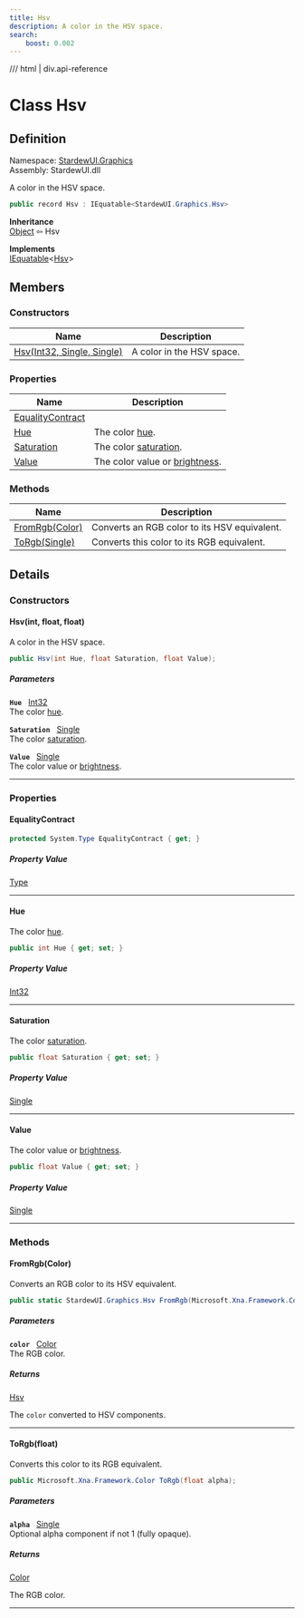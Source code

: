 ```yaml
---
title: Hsv
description: A color in the HSV space.
search:
    boost: 0.002
---
```


<link rel="stylesheet" href="/StardewUI/stylesheets/reference.css" />

/// html | div.api-reference

# Class Hsv

## Definition

<div class="api-definition" markdown>

Namespace: [StardewUI.Graphics](index.md)  
Assembly: StardewUI.dll  

</div>

A color in the HSV space.

```cs
public record Hsv : IEquatable<StardewUI.Graphics.Hsv>
```

**Inheritance**  
[Object](https://learn.microsoft.com/en-us/dotnet/api/system.object) ⇦ Hsv

**Implements**  
[IEquatable](https://learn.microsoft.com/en-us/dotnet/api/system.iequatable-1)<[Hsv](hsv.md)>

## Members

### Constructors

 | Name | Description |
| --- | --- |
| [Hsv(Int32, Single, Single)](#hsvint-float-float) | A color in the HSV space. | 

### Properties

 | Name | Description |
| --- | --- |
| [EqualityContract](#equalitycontract) |  | 
| [Hue](#hue) | The color [hue](https://en.wikipedia.org/wiki/Hue). | 
| [Saturation](#saturation) | The color [saturation](https://en.wikipedia.org/wiki/Colorfulness). | 
| [Value](#value) | The color value or [brightness](https://en.wikipedia.org/wiki/Brightness). | 

### Methods

 | Name | Description |
| --- | --- |
| [FromRgb(Color)](#fromrgbcolor) | Converts an RGB color to its HSV equivalent. | 
| [ToRgb(Single)](#torgbfloat) | Converts this color to its RGB equivalent. | 

## Details

### Constructors

#### Hsv(int, float, float)

A color in the HSV space.

```cs
public Hsv(int Hue, float Saturation, float Value);
```

##### Parameters

**`Hue`** &nbsp; [Int32](https://learn.microsoft.com/en-us/dotnet/api/system.int32)  
The color [hue](https://en.wikipedia.org/wiki/Hue).

**`Saturation`** &nbsp; [Single](https://learn.microsoft.com/en-us/dotnet/api/system.single)  
The color [saturation](https://en.wikipedia.org/wiki/Colorfulness).

**`Value`** &nbsp; [Single](https://learn.microsoft.com/en-us/dotnet/api/system.single)  
The color value or [brightness](https://en.wikipedia.org/wiki/Brightness).

-----

### Properties

#### EqualityContract



```cs
protected System.Type EqualityContract { get; }
```

##### Property Value

[Type](https://learn.microsoft.com/en-us/dotnet/api/system.type)

-----

#### Hue

The color [hue](https://en.wikipedia.org/wiki/Hue).

```cs
public int Hue { get; set; }
```

##### Property Value

[Int32](https://learn.microsoft.com/en-us/dotnet/api/system.int32)

-----

#### Saturation

The color [saturation](https://en.wikipedia.org/wiki/Colorfulness).

```cs
public float Saturation { get; set; }
```

##### Property Value

[Single](https://learn.microsoft.com/en-us/dotnet/api/system.single)

-----

#### Value

The color value or [brightness](https://en.wikipedia.org/wiki/Brightness).

```cs
public float Value { get; set; }
```

##### Property Value

[Single](https://learn.microsoft.com/en-us/dotnet/api/system.single)

-----

### Methods

#### FromRgb(Color)

Converts an RGB color to its HSV equivalent.

```cs
public static StardewUI.Graphics.Hsv FromRgb(Microsoft.Xna.Framework.Color color);
```

##### Parameters

**`color`** &nbsp; [Color](https://docs.monogame.net/api/Microsoft.Xna.Framework.Color.html)  
The RGB color.

##### Returns

[Hsv](hsv.md)

  The `color` converted to HSV components.

-----

#### ToRgb(float)

Converts this color to its RGB equivalent.

```cs
public Microsoft.Xna.Framework.Color ToRgb(float alpha);
```

##### Parameters

**`alpha`** &nbsp; [Single](https://learn.microsoft.com/en-us/dotnet/api/system.single)  
Optional alpha component if not 1 (fully opaque).

##### Returns

[Color](https://docs.monogame.net/api/Microsoft.Xna.Framework.Color.html)

  The RGB color.

-----

